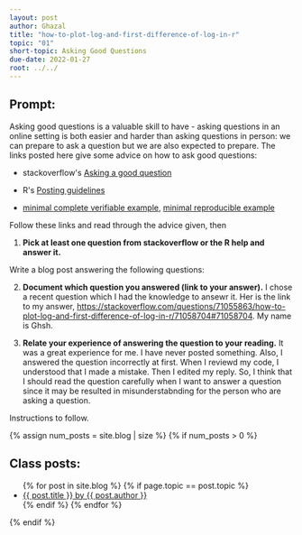 ```yaml
---
layout: post
author: Ghazal
title: "how-to-plot-log-and-first-difference-of-log-in-r"
topic: "01"
short-topic: Asking Good Questions
due-date: 2022-01-27
root: ../../
---
```


## Prompt:

Asking good questions is a valuable skill to have - asking questions in an online setting is both easier and harder than asking questions in person: we can prepare to ask a question but we are also expected to prepare.
The links posted here give some advice on how to ask good questions:

- stackoverflow's [Asking a good question](http://stackoverflow.com/help/how-to-ask)

- R's [Posting guidelines](https://www.r-project.org/posting-guide.html)

- [minimal complete verifiable example](https://stackoverflow.com/help/mcve), [minimal reproducible example](https://www.tidyverse.org/help/)

Follow these links and read through the advice given, then

1. **Pick at least one question from stackoverflow or the R help and answer it.**

Write a blog post answering the following questions: 

2. **Document which question you answered (link to your answer).**
I chose a recent question which I had the knowledge to ansewr it. Her is the link to my answer, https://stackoverflow.com/questions/71055863/how-to-plot-log-and-first-difference-of-log-in-r/71058704#71058704. My name is Ghsh.

3. **Relate your experience of answering the question to your reading.**
It was a great experience for me. I have never posted something. Also, I answered the question incorrectly at first. When I reviewd my code, I understood that I made a mistake. Then I edited my reply. So, I think that I should read the question carefully when I want to answer a question since it may be resulted in misunderstabnding for the person who are asking a question.

<!--Go to [https://github.com/Stat585-at-ISU/blog](https://github.com/Stat585-at-ISU/blog) for instructions about how to prepare and submit your blog post.-->
Instructions to follow.


{% assign num_posts = site.blog | size %}
{% if num_posts > 0 %}
## Class posts:

<ul>
{% for post in site.blog %}
  {% if page.topic == post.topic %}
  <li><a href="{{ post.url }}">{{ post.title }} by {{ post.author }}</a></li>
  {% endif %}
{% endfor %}
</ul>
{% endif %}
